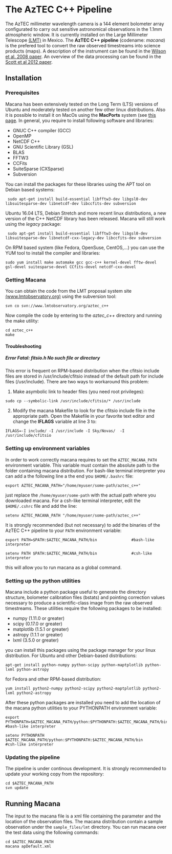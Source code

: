 
# The AzTEC C++ Pipeline

The AzTEC millimeter wavelength camera is a 144 element bolometer array configurated to carry out sensitive astronomical observations in the 1.1mm atmospheric window. It is currently installed on the Large Millimeter Telescope [(LMT)](www.lmtgtm.org) in Mexico.  The **AzTEC C++ pipeline** (codename: *macana*) is the prefered tool to convert the raw observed timestreams into science products (maps). A description of the instrument can be found in the [Wilson et al. 2008 paper](https://academic.oup.com/mnras/article/386/2/807/1056754). An overview of the data processing can be found in the [Scott et al 2012 paper](https://academic.oup.com/mnras/article/405/4/2260/1044926). 

## Installation

### Prerequisites

Macana has been extensively tested on the Long Term (LTS) versions of Ubuntu and moderately tested on another few other linux distributions. Also it is possible to install it on MacOs using the **MacPorts** system (see [this page](macanaOSX.html). In general, you require to install following software and libraries:

 * GNUC C++ compiler (GCC)
 * OpenMP
 * NetCDF C++
 * GNU Scientific Library (GSL)
 * BLAS
 * FFTW3
 * CCFits
 * SuiteSparse (CXSparse)
 * Subversion

You can install the packages for these libraries using the APT tool on Debian based systems:

```
 sudo apt-get install build-essential libfftw3-dev libgsl0-dev libsuitesparse-dev libnetcdf-dev libccfits-dev subversion
```

Ubuntu 16.04 LTS, Debian Stretch and more recent linux distributions, a new version of the C++ NetCDF library has been released. Macana will still work using the *legacy* package:

```
 sudo apt-get install build-essential libfftw3-dev libgsl0-dev libsuitesparse-dev libnetcdf-cxx-legacy-dev libccfits-dev subversion
```

On RPM based system (like Fedora, OpenSuse, CentOS,...) you can use the YUM tool to install the compiler and libraries:

```
sudo yum install make automake gcc gcc-c++ kernel-devel fftw-devel gsl-devel suitesparse-devel CCfits-devel netcdf-cxx-devel
```

### Getting Macana

You can obtain the code from the LMT proposal system site [(www.lmtobservatory.org)](www.lmtobservatory.org) using the subversion tool:

```
svn co svn://www.lmtobservatory.org/aztec_c++
```

Now compile the code by entering to the *aztec_c++* directory and running the make utility:

```
cd aztec_c++
make
```

#### Troubleshooting

##### 	Error Fatal: fitsio.h No such file or directory
This error is frequent on RPM-based distribution when the cfitsio include files are stored in /usr/include/cfitsio instead of the default path for include files (/usr/include). There are two ways to workaround this problem:

 1. Make asymbolic link to header files (you need root privileges):
 
 ```
 sudo cp --symbolic-link /usr/include/cfitsio/* /usr/include
 ```
 2. Modify the macana Makefile to look for the cfitsio include file in the appropriate path. Open the Makefile in your favorite text editor and change the **IFLAGS** variable at line 3 to:
 
 ```
 IFLAGS=-I include/ -I /usr/include -I Sky/Novas/  -I /usr/include/cfitsio
 ```


### Setting up environment variables
In order to work correctly macana requires to set the `AZTEC_MACANA_PATH` environment variable. This variable must contain the absolute path to the folder containing macana distribution. For bash-like terminal interpreter you can add a the following  line a the end you `$HOME/.bashrc` file:

 ```
 export AZTEC_MACANA_PATH="/home/myuser/some-path/aztec_c++"
 ```
 
just replace the `/home/myuser/some-path` with the actual path where you downloaded macana. For a csh-like terminal interpreter, edit the `$HOME/.cshrc` file and add the line:

 ```
 setenv AZTEC_MACANA_PATH "/home/myuser/some-path/aztec_c++"
 ```
 
It is strongly recommended (but not necessary) to add the binaries of the AzTEC C++ pipeline to your `PATH` environment variable:

 ```
 export PATH=$PATH:$AZTEC_MACANA_PATH/bin				#bash-like interpreter
 
 setenv PATH $PATH:$AZTEC_MACANA_PATH/bin				#csh-like interpreter
 ```
 
this will allow you to run macana as a global command. 

### Setting up the python utilities
Macana include a python package useful to generate the directory structure, bolometer calibration files (bstats) and  pointing correction values necessary to produce a scientific-class image from the raw observed timestreams. These utilities require the following packages to be installed:

* numpy (1.11.0 or greater)
* scipy (0.17.0 or greater)
* matplotlib (1.5.1 or greater)
* astropy (1.1.1 or greater)
* lxml (3.5.0 or greater)

you can install this packages using the package manager for your linux distribution. For Ubuntu and other Debian-based distributions: 
```
apt-get install python-numpy python-scipy python-maptplotlib python-lxml python-astropy
```
for Fedora and other RPM-based distribution:

```
yum install python2-numpy python2-scipy python2-maptplotlib python2-lxml python2-astropy
```

After these python packages are installed you need to add the location of the macana python utilities to your PYTHONPATH environment variable:

```
export PYTHONPATH=$AZTEC_MACANA_PATH/python:$PYTHONPATH:$AZTEC_MACANA_PATH/bin				#bash-like interpreter

setenv PYTHONPATH $AZTEC_MACANA_PATH/python:$PYTHONPATH:$AZTEC_MACANA_PATH/bin				#csh-like interpreter
```

### Updating the pipeline

The pipeline is under continous development. It is strongly recommended to update your working copy from the repository:

```
cd $AZTEC_MACANA_PATH
svn update
```

## Running Macana

The input to the macana file is a xml file containing the parameter and the location of the observation files. The macana distribution contain a sample observation under the `sample_files/lmt` directory. You can run macana over the test data using the following commands:

    cd $AZTEC_MACANA_PATH
    macana apDefault.xml
